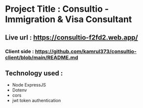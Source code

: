 # Project Title : Consultio - Immigration & Visa Consultant
## Live url : https://consultio-f2fd2.web.app/
### Client side : https://github.com/kamrul373/consultio-client/blob/main/README.md

## Technology used : 
* Node ExpressJS
* Dotenv 
* cors 
* jwt token authentication 
